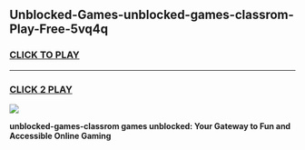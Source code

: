 
## Unblocked-Games-unblocked-games-classrom-Play-Free-5vq4q
<h3>
<a href="https://premium76.site?title=unblocked-games-classrom&ref=09A">CLICK TO PLAY</a></h3>
<hr>

<h3>
<a href="https://premium76.site?title=unblocked-games-classrom&ref=09A">CLICK 2 PLAY</a>
  
</h3>

<a href="https://premium76.site?title=unblocked-games-classrom&ref=09A"><img src="https://clearcache.store/games.png"></a>


**unblocked-games-classrom games unblocked: Your Gateway to Fun and Accessible Online Gaming**
